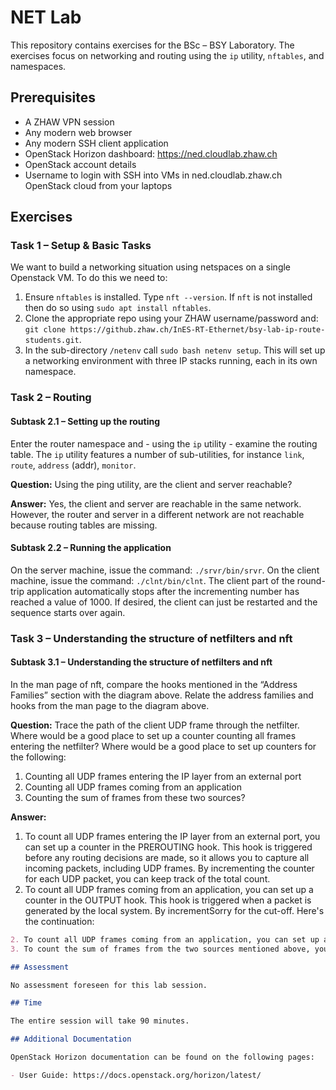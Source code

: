 # NET Lab

This repository contains exercises for the BSc – BSY Laboratory. The exercises focus on networking and routing using the `ip` utility, `nftables`, and namespaces.

## Prerequisites

- A ZHAW VPN session
- Any modern web browser
- Any modern SSH client application
- OpenStack Horizon dashboard: https://ned.cloudlab.zhaw.ch
- OpenStack account details
- Username to login with SSH into VMs in ned.cloudlab.zhaw.ch OpenStack cloud from your laptops

## Exercises

### Task 1 – Setup & Basic Tasks

We want to build a networking situation using netspaces on a single Openstack VM. To do this we need to:

1. Ensure `nftables` is installed. Type `nft --version`. If `nft` is not installed then do so using `sudo apt install nftables`.
2. Clone the appropriate repo using your ZHAW username/password and: `git clone https://github.zhaw.ch/InES-RT-Ethernet/bsy-lab-ip-route-students.git`.
3. In the sub-directory `/netenv` call `sudo bash netenv setup`. This will set up a networking environment with three IP stacks running, each in its own namespace.

### Task 2 – Routing

#### Subtask 2.1 – Setting up the routing

Enter the router namespace and - using the `ip` utility - examine the routing table. The `ip` utility features a number of sub-utilities, for instance `link`, `route`, `address` (addr), `monitor`.

**Question:** Using the ping utility, are the client and server reachable?

**Answer:** Yes, the client and server are reachable in the same network. However, the router and server in a different network are not reachable because routing tables are missing.

#### Subtask 2.2 – Running the application

On the server machine, issue the command: `./srvr/bin/srvr`. On the client machine, issue the command: `./clnt/bin/clnt`. The client part of the round-trip application automatically stops after the incrementing number has reached a value of 1000. If desired, the client can just be restarted and the sequence starts over again.

### Task 3 – Understanding the structure of netfilters and nft

#### Subtask 3.1 – Understanding the structure of netfilters and nft

In the man page of nft, compare the hooks mentioned in the “Address Families” section with the diagram above. Relate the address families and hooks from the man page to the diagram above.

**Question:** Trace the path of the client UDP frame through the netfilter. Where would be a good place to set up a counter counting all frames entering the netfilter? Where would be a good place to set up counters for the following:

1. Counting all UDP frames entering the IP layer from an external port
2. Counting all UDP frames coming from an application
3. Counting the sum of frames from these two sources?

**Answer:**

1. To count all UDP frames entering the IP layer from an external port, you can set up a counter in the PREROUTING hook. This hook is triggered before any routing decisions are made, so it allows you to capture all incoming packets, including UDP frames. By incrementing the counter for each UDP packet, you can keep track of the total count.
2. To count all UDP frames coming from an application, you can set up a counter in the OUTPUT hook. This hook is triggered when a packet is generated by the local system. By incrementSorry for the cut-off. Here's the continuation:

```markdown
2. To count all UDP frames coming from an application, you can set up a counter in the OUTPUT hook. This hook is triggered when a packet is generated by the local system. By incrementing the counter for each UDP packet, you can keep track of the total count generated by the applications.
3. To count the sum of frames from the two sources mentioned above, you can maintain separate counters in the PREROUTING and OUTPUT hooks as described. Then, you can periodically add the counts from these two counters to calculate the total count.

## Assessment

No assessment foreseen for this lab session.

## Time

The entire session will take 90 minutes.

## Additional Documentation

OpenStack Horizon documentation can be found on the following pages:

- User Guide: https://docs.openstack.org/horizon/latest/
